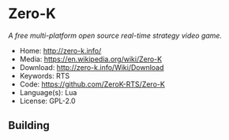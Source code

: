 # Zero-K

_A free multi-platform open source real-time strategy video game._

- Home: http://zero-k.info/
- Media: https://en.wikipedia.org/wiki/Zero-K
- Download: http://zero-k.info/Wiki/Download
- Keywords: RTS
- Code: https://github.com/ZeroK-RTS/Zero-K
- Language(s): Lua
- License: GPL-2.0

## Building


